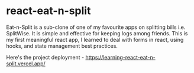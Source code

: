 # react-eat-n-split

Eat-n-Split is a sub-clone of one of my favourite apps on splitting bills i.e. SplitWise. It is simple and effective for keeping logs among friends. This is my first meaningful react app, I learned to deal with forms in react, using hooks, and state management best practices.

Here's the project deployment - https://learning-react-eat-n-split.vercel.app/
